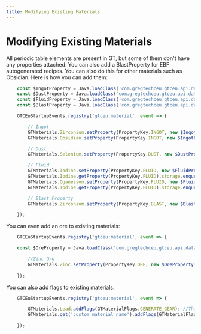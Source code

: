 ```yaml
---
title: Modifying Existing Materials
---
```



# Modifying Existing Materials

All periodic table elements are present in GT, but some of them don't have any properties attached. You can also add a BlastProperty for EBF autogenerated recipes. You can also do this for other materials such as Obsidian. Here is how you can add them:

```js title="periodic_table_elements.js"
    const $IngotProperty = Java.loadClass('com.gregtechceu.gtceu.api.data.chemical.material.properties.IngotProperty');
    const $DustProperty = Java.loadClass('com.gregtechceu.gtceu.api.data.chemical.material.properties.DustProperty');
    const $FluidProperty = Java.loadClass('com.gregtechceu.gtceu.api.data.chemical.material.properties.FluidProperty');
    const $BlastProperty = Java.loadClass('com.gregtechceu.gtceu.api.data.chemical.material.properties.BlastProperty')

    GTCEuStartupEvents.registry('gtceu:material', event => {

        // Ingot
        GTMaterials.Zirconium.setProperty(PropertyKey.INGOT, new $IngotProperty());
        GTMaterials.Obsidian.setProperty(PropertyKey.INGOT, new $IngotProperty());

        // Dust
        GTMaterials.Selenium.setProperty(PropertyKey.DUST, new $DustProperty());

        // Fluid
        GTMaterials.Iodine.setProperty(PropertyKey.FLUID, new $FluidProperty());
        GTMaterials.Iodine.getProperty(PropertyKey.FLUID).storage.enqueueRegistration(GTFluidStorageKeys.LIQUID, new GTFluidBuilder());
        GTMaterials.Oganesson.setProperty(PropertyKey.FLUID, new $FluidProperty());
        GTMaterials.Iodine.getProperty(PropertyKey.FLUID).storage.enqueueRegistration(GTFluidStorageKeys.GAS, new GTFluidBuilder()); //Can be LIQUID, GAS, PLASMA or MOLTEN

        // Blast Property
        GTMaterials.Zirconium.setProperty(PropertyKey.BLAST, new $BlastProperty(8000, 'higher', GTValues.VA(GTValues.MV), 8000));

    });
```

You can even add an ore to existing materials:

```js title="flags.js
    GTCEuStartupEvents.registry('gtceu:material', event => {

    const $OreProperty = Java.loadClass('com.gregtechceu.gtceu.api.data.chemical.material.properties.OreProperty');

        //Zinc Ore
        GTMaterials.Zinc.setProperty(PropertyKey.ORE, new $OreProperty());
        
    });
```

You can also add flags to existing materials:

```js title="flags.js
    GTCEuStartupEvents.registry('gtceu:material', event => {

        GTMaterials.Lead.addFlags(GTMaterialFlags.GENERATE_GEAR); //This is for materials already in GTCEU
        GTMaterials.get('custom_material_name').addFlags(GTMaterialFlags.GENERATE_FOIL); //This only works for materials added by GTCEU addons
        
    });
```
